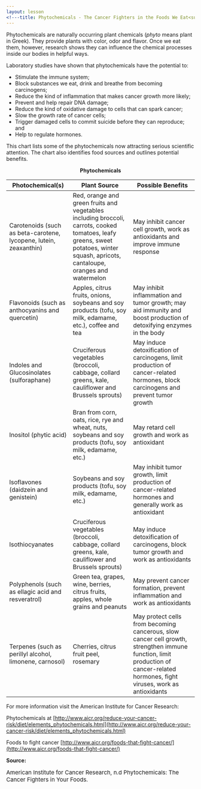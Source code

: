 ```yaml
---
layout: lesson
<!---title: Phytochemicals - The Cancer Fighters in the Foods We Eat<sup>18</sup>--->
---
```


Phytochemicals are naturally occurring plant chemicals (*phyto* means plant in Greek). They provide plants with color, odor and flavor. Once we eat them, however, research shows they can influence the chemical processes inside our bodies in helpful ways.

Laboratory studies have shown that phytochemicals have the potential to:

* Stimulate the immune system;
* Block substances we eat, drink and breathe from becoming carcinogens;
* Reduce the kind of inflammation that makes cancer growth more likely;
* Prevent and help repair DNA damage;
* Reduce the kind of oxidative damage to cells that can spark cancer;
* Slow the growth rate of cancer cells;
* Trigger damaged cells to commit suicide before they can reproduce; and
* Help to regulate hormones.

This chart lists some of the phytochemicals now attracting serious scientific attention. The chart also identifies food sources and outlines potential benefits.

<p align="center">
   <strong>Phytochemicals</strong>
</p>

| Photochemical(s) | Plant Source | Possible Benefits |
| --- | --- | --- |
| Carotenoids (such as beta-carotene, lycopene, lutein, zeaxanthin) | Red, orange and green fruits and vegetables including broccoli, carrots, cooked tomatoes, leafy greens, sweet potatoes, winter squash, apricots, cantaloupe, oranges and watermelon | May inhibit cancer cell growth, work as antioxidants and improve immune response |
| Flavonoids (such as anthocyanins and quercetin) | Apples, citrus fruits, onions, soybeans and soy products (tofu, soy milk, edamame, etc.), coffee and tea | May inhibit inflammation and tumor growth; may aid immunity and boost production of detoxifying enzymes in the body|
| Indoles and Glucosinolates (sulforaphane) | Cruciferous vegetables (broccoli, cabbage, collard greens, kale, cauliflower and Brussels sprouts)| May induce detoxification of carcinogens, limit production of cancer-related hormones, block carcinogens and prevent tumor growth |
| Inositol (phytic acid) | Bran from corn, oats, rice, rye and wheat, nuts, soybeans and soy products (tofu, soy milk, edamame, etc.) | May retard cell growth and work as antioxidant |
| Isoflavones (daidzein and genistein)| Soybeans and soy products (tofu, soy milk, edamame, etc.) | May inhibit tumor growth, limit production of cancer-related hormones and generally work as antioxidant |
| Isothiocyanates | Cruciferous vegetables (broccoli, cabbage, collard greens, kale, cauliflower and Brussels sprouts) | May induce detoxification of carcinogens, block tumor growth and work as antioxidants |
| Polyphenols (such as ellagic acid and resveratrol)| Green tea, grapes, wine, berries, citrus fruits, apples, whole grains and peanuts | May prevent cancer formation, prevent inflammation and work as antioxidants |
| Terpenes (such as perillyl alcohol, limonene, carnosol) | Cherries, citrus fruit peel, rosemary | May protect cells from becoming cancerous, slow cancer cell growth, strengthen immune function, limit production of cancer-related hormones, fight viruses, work as antioxidants |

For more information visit the American Institute for Cancer Research:

Phytochemicals at [http://www.aicr.org/reduce-your-cancer-risk/diet/elements_phytochemicals.html](http://www.aicr.org/reduce-your-cancer-risk/diet/elements_phytochemicals.html)

Foods to fight cancer [http://www.aicr.org/foods-that-fight-cancer/](http://www.aicr.org/foods-that-fight-cancer/)  

**Source:**

<span style="font-size:15px;">American Institute for Cancer Research, n.d Phytochemicals: The Cancer Fighters in Your Foods.</span>
